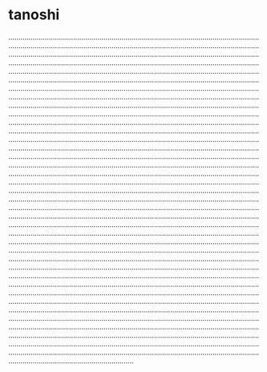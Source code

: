 # tanoshi

......................................................................................................................................................................................................................................................................................................................................................................................................................................................................................................................................................................................................................................................................................................................................................................................................................................................................................................................................................................................................................................................................................................................................................................................................................................................................................................................................................................................................................................................................................................................................................................................................................................................................................................................................................................................................................................................................................................................................................................................................................................................................................................................................................................................................................................................................................................................................................................................................................................................................................................................................................................................................................................................................................................................................................................................................................................................................................................................................................................................................................................................................................................................................................................................................................................................................................................................................................................................................................................................................................................................................................................................................................................................................................................................................................................................................................................................................................................................................................................................................................................................................................................................................................................................................................................................................................................................................................................................................................................................................................................................................................................................................................................................................................................................................................................................................................................................................................................................................................................